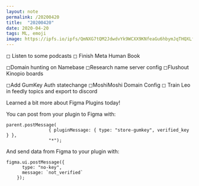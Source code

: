 ```yaml
---
layout: note
permalink: /20200420
title:  "20200420"
date: 2020-04-20
tags: ML, emoji 
image: https://ipfs.io/ipfs/QmNXG7tQM2JdwdvYk9WCXX9KNfeaGu6hbymJqTHQXLfs9v?filename=20200318.png
---
```


◻︎ Listen to some podcasts
◻︎ Finish Meta Human Book

◻︎Domain hunting on Namebase
◻︎Research name server config 
◻︎Flushout Kinopio boards

◻︎Add GumKey Auth statechange
◻︎MoshiMoshi Domain Config
◻︎ Train Leo in feedly topics and export to discord

Learned a bit more about Figma Plugins today!

You can post from your plugin to Figma with:
```
parent.postMessage(
                { pluginMessage: { type: "store-gumkey", verified_key } },
                "*");

```
And send data from Figma to your plugin with: 

```
figma.ui.postMessage({
      type: "no-key",
      message: `not_verified`
    });
```